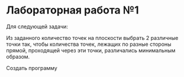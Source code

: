 # Лабораторная работа №1

Для следующей задачи: 

Из заданного количество точек на плоскости выбрать 2 различные точки так, чтобы количества точек, лежащих по разные стороны прямой, проходящей через эти точки, различались минимальным образом.

Создать программу

